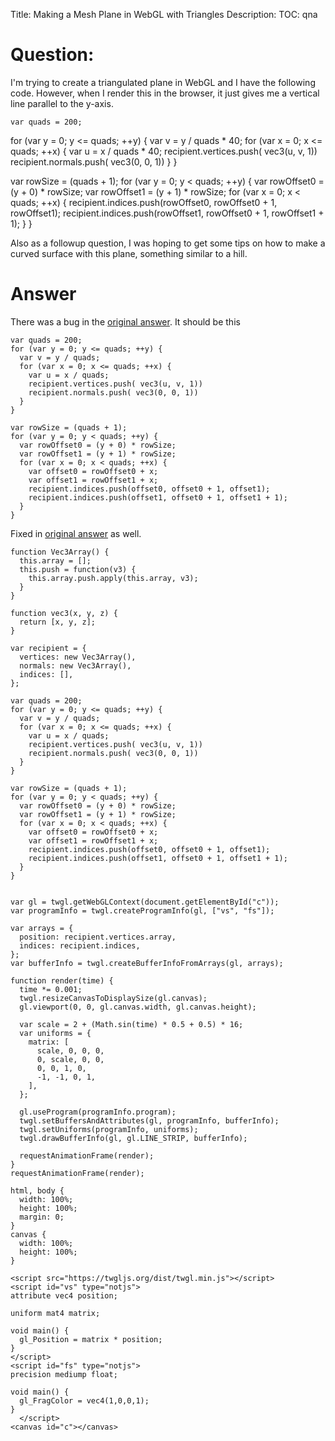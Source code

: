 Title: Making a Mesh Plane in WebGL with Triangles
Description:
TOC: qna

# Question:

I'm trying to create a triangulated plane in WebGL and I have the following code. However, when I render this in the browser, it just gives me a vertical line parallel to the y-axis.

    var quads = 200;
   for (var y = 0; y <= quads; ++y) {
     var v = y / quads * 40;
     for (var x = 0; x <= quads; ++x) {
       var u = x / quads * 40;
       recipient.vertices.push( vec3(u, v, 1))
       recipient.normals.push( vec3(0, 0, 1))
     }
   }

   var rowSize = (quads + 1);
   for (var y = 0; y < quads; ++y) {
     var rowOffset0 = (y + 0) * rowSize;
     var rowOffset1 = (y + 1) * rowSize;
     for (var x = 0; x < quads; ++x) {
       recipient.indices.push(rowOffset0, rowOffset0 + 1, rowOffset1);
       recipient.indices.push(rowOffset1, rowOffset0 + 1, rowOffset1 + 1);
     }
   }

Also as a followup question, I was hoping to get some tips on how to make a curved surface with this plane, something similar to a hill. 

# Answer

There was a bug in the [original answer](https://stackoverflow.com/questions/35408593/generate-grid-mesh/35411856#35411856). It should be this

    var quads = 200;
    for (var y = 0; y <= quads; ++y) {
      var v = y / quads;
      for (var x = 0; x <= quads; ++x) {
        var u = x / quads;
        recipient.vertices.push( vec3(u, v, 1))
        recipient.normals.push( vec3(0, 0, 1))
      }
    }

    var rowSize = (quads + 1);
    for (var y = 0; y < quads; ++y) {
      var rowOffset0 = (y + 0) * rowSize;
      var rowOffset1 = (y + 1) * rowSize;
      for (var x = 0; x < quads; ++x) {
        var offset0 = rowOffset0 + x;
        var offset1 = rowOffset1 + x;
        recipient.indices.push(offset0, offset0 + 1, offset1);
        recipient.indices.push(offset1, offset0 + 1, offset1 + 1);
      }
    }

Fixed in [original answer](https://stackoverflow.com/questions/35408593/generate-grid-mesh/35411856#35411856) as well.

<!-- begin snippet: js hide: true -->

<!-- language: lang-js -->

    function Vec3Array() {
      this.array = [];
      this.push = function(v3) {
        this.array.push.apply(this.array, v3);
      }
    }

    function vec3(x, y, z) {
      return [x, y, z];
    }
      
    var recipient = {
      vertices: new Vec3Array(),
      normals: new Vec3Array(),
      indices: [],
    };
      
    var quads = 200;
    for (var y = 0; y <= quads; ++y) {
      var v = y / quads;
      for (var x = 0; x <= quads; ++x) {
        var u = x / quads;
        recipient.vertices.push( vec3(u, v, 1))
        recipient.normals.push( vec3(0, 0, 1))
      }
    }

    var rowSize = (quads + 1);
    for (var y = 0; y < quads; ++y) {
      var rowOffset0 = (y + 0) * rowSize;
      var rowOffset1 = (y + 1) * rowSize;
      for (var x = 0; x < quads; ++x) {
        var offset0 = rowOffset0 + x;
        var offset1 = rowOffset1 + x;
        recipient.indices.push(offset0, offset0 + 1, offset1);
        recipient.indices.push(offset1, offset0 + 1, offset1 + 1);
      }
    }


    var gl = twgl.getWebGLContext(document.getElementById("c"));
    var programInfo = twgl.createProgramInfo(gl, ["vs", "fs"]);

    var arrays = {
      position: recipient.vertices.array,
      indices: recipient.indices,
    };
    var bufferInfo = twgl.createBufferInfoFromArrays(gl, arrays);

    function render(time) {
      time *= 0.001;
      twgl.resizeCanvasToDisplaySize(gl.canvas);
      gl.viewport(0, 0, gl.canvas.width, gl.canvas.height);

      var scale = 2 + (Math.sin(time) * 0.5 + 0.5) * 16;
      var uniforms = {
        matrix: [
          scale, 0, 0, 0,
          0, scale, 0, 0,
          0, 0, 1, 0,
          -1, -1, 0, 1,
        ],
      };

      gl.useProgram(programInfo.program);
      twgl.setBuffersAndAttributes(gl, programInfo, bufferInfo);
      twgl.setUniforms(programInfo, uniforms);
      twgl.drawBufferInfo(gl, gl.LINE_STRIP, bufferInfo);

      requestAnimationFrame(render);
    }
    requestAnimationFrame(render);

<!-- language: lang-css -->

    html, body {
      width: 100%;
      height: 100%;
      margin: 0;
    }
    canvas { 
      width: 100%;
      height: 100%;
    }

<!-- language: lang-html -->

    <script src="https://twgljs.org/dist/twgl.min.js"></script>
    <script id="vs" type="notjs">
    attribute vec4 position;

    uniform mat4 matrix;

    void main() {
      gl_Position = matrix * position;
    }
    </script>
    <script id="fs" type="notjs">
    precision mediump float;

    void main() {
      gl_FragColor = vec4(1,0,0,1);
    }
      </script>
    <canvas id="c"></canvas>

<!-- end snippet -->


